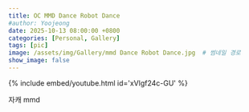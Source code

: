 ```yaml
---
title: OC MMD Dance Robot Dance
#author: Yoojeong
date: 2025-10-13 08:00:00 +0800
categories: [Personal, Gallery]
tags: [pic]
image: /assets/img/Gallery/mmd Dance Robot Dance.jpg  # 썸네일 경로
show_image: false
---
```


{% include embed/youtube.html id='xVlgf24c-GU' %}  

자캐 mmd  